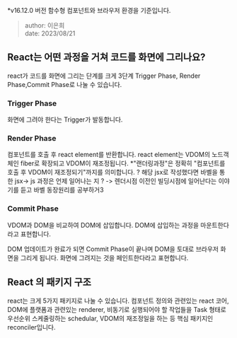 *v16.12.0 버전 함수형 컴포넌트와 브라우저 환경을 기준입니다.
> author: 이은희<br/>date: 2023/08/21

## React는 어떤 과정을 거쳐 코드를 화면에 그리나요?
react가 코드를 화면에 그리는 단계를 크게 3단계 Trigger Phase, Render Phase,Commit Phase로 나눌 수 있습니다.   

### Trigger Phase
화면에 그려야 한다는 Trigger가 발동합니다.
### Render Phase
컴포넌트를 호출 후 react element를 반환합니다. react element는 VDOM의 노드객체인 fiber로 확장되고 VDOM이 재조정됩니다. 
*"랜더링과정"은 정확히 "컴포넌트를 호출 후 VDOM이 재조정되기"까지를 의미합니다.
? 해당 jsx로 작성했다면 바벨을 통한 jsx-> js 과정은 언제 일어나는 지 ? 
-> 렌더시점 이전인 빌딩시점에 일어난다는 이야기를 듣고 바벨 동장원리를 공부하거3
### Commit Phase
VDOM과 DOM을 비교하여 DOM에 삽입합니다.  DOM에 삽입하는 과정을 마운트한다라고 표현합니다.   

DOM 업데이트가 완료가 되면 Commit Phase이 끝나며 DOM을 토대로 브라우저 화면을 그리게 됩니다. 화면에 그려지는 것을 페인트한다라고 표현합니다. 

## React 의 패키지 구조
react는 크게 5가지 패키지로 나눌 수 있습니다. 컴포넌트 정의와 관련있는 react 코어, DOM에 플랫폼과 관련있는 renderer, 비동기로 실행되어야 할 작업들을 Task 형태로 우선순위 스케줄링하는 schedular, VDOM의 재조정일을 하는 등 핵심 패키지인 reconciler입니다.  
